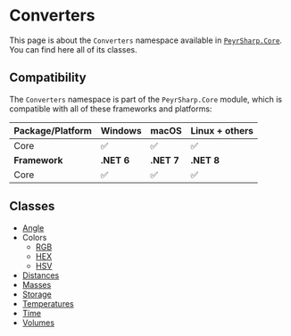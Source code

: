 # Converters

This page is about the `Converters` namespace available in [`PeyrSharp.Core`](/core).
You can find here all of its classes.

## Compatibility

The `Converters` namespace is part of the `PeyrSharp.Core` module, which is compatible with all of these frameworks and platforms:

| Package/Platform | Windows    | macOS      | Linux + others |
| ---------------- | ---------- | ---------- | -------------- |
| Core             | ✅         | ✅         | ✅             |
| **Framework**    | **.NET 6** | **.NET 7** | **.NET 8**     |
| Core             | ✅         | ✅         | ✅             |

## Classes

- [Angle](/core/converters/angle.md)
- Colors
  - [RGB](/core/converters/colors/rgb.md)
  - [HEX](/core/converters/colors/hex.md)
  - [HSV](/core/converters/colors/hsv.md)
- [Distances](/core/converters/distances.md)
- [Masses](/core/converters/masses.md)
- [Storage](/core/converters/storage.md)
- [Temperatures](/core/converters/temperatures.md)
- [Time](/core/converters/time.md)
- [Volumes](/core/converters/volumes.md)
